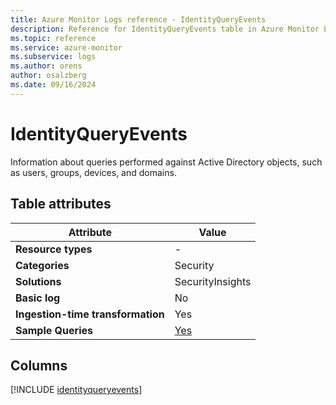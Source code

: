 ```yaml
---
title: Azure Monitor Logs reference - IdentityQueryEvents
description: Reference for IdentityQueryEvents table in Azure Monitor Logs.
ms.topic: reference
ms.service: azure-monitor
ms.subservice: logs
ms.author: orens
author: osalzberg
ms.date: 09/16/2024
---
```


# IdentityQueryEvents

Information about queries performed against Active Directory objects, such as users, groups, devices, and domains.


## Table attributes

|Attribute|Value|
|---|---|
|**Resource types**|-|
|**Categories**|Security|
|**Solutions**| SecurityInsights|
|**Basic log**|No|
|**Ingestion-time transformation**|Yes|
|**Sample Queries**|[Yes](/azure/azure-monitor/reference/queries/identityqueryevents)|



## Columns
  
[!INCLUDE [identityqueryevents](~/reusable-content/ce-skilling/azure/includes/azure-monitor/reference/tables/identityqueryevents-include.md)]

